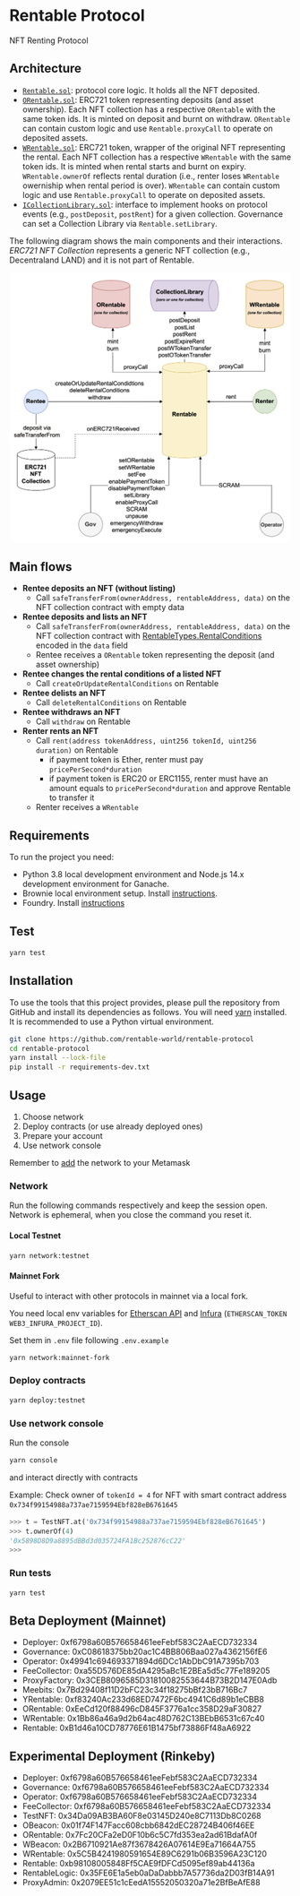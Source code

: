 # Rentable Protocol

NFT Renting Protocol

## Architecture

- [`Rentable.sol`](contracts/Rentable.sol): protocol core logic. It holds all the NFT deposited.
- [`ORentable.sol`](contracts/tokenization/ORentable.sol): ERC721 token representing deposits (and asset ownership). Each NFT collection has a respective `ORentable` with the same token ids. It is minted on deposit and burnt on withdraw. `ORentable` can contain custom logic and use `Rentable.proxyCall` to operate on deposited assets.
- [`WRentable.sol`](contracts/tokenization/WRentable.sol): ERC721 token, wrapper of the original NFT representing the rental. Each NFT collection has a respective `WRentable` with the same token ids. It is minted when rental starts and burnt on expiry. `WRentable.ownerOf` reflects rental duration (i.e., renter loses `WRentable` owerniship when rental period is over). `WRentable` can contain custom logic and use `Rentable.proxyCall` to operate on deposited assets.
- [`ICollectionLibrary.sol`](contracts/collections/ICollectionLibrary.sol): interface to implement hooks on protocol events (e.g., `postDeposit`, `postRent`) for a given collection. Governance can set a Collection Library via `Rentable.setLibrary`.

The following diagram shows the main components and their interactions. _ERC721 NFT Collection_ represents a generic NFT collection (e.g., Decentraland LAND) and it is not part of Rentable.

![Diagram](Rentable.png)

## Main flows

- **Rentee deposits an NFT (without listing)**
  - Call `safeTransferFrom(ownerAddress, rentableAddress, data)` on the NFT collection contract with empty data
- **Rentee deposits and lists an NFT**
  - Call `safeTransferFrom(ownerAddress, rentableAddress, data)` on the NFT collection contract with [RentableTypes.RentalConditions](contracts/RentableTypes.sol) encoded in the `data` field
  - Rentee receives a `ORentable` token representing the deposit (and asset ownership)
- **Rentee changes the rental conditions of a listed NFT**
  - Call `createOrUpdateRentalConditions` on Rentable
- **Rentee delists an NFT**
  - Call `deleteRentalConditions` on Rentable
- **Rentee withdraws an NFT**
  - Call `withdraw` on Rentable
- **Renter rents an NFT**
  - Call `rent(address tokenAddress, uint256 tokenId, uint256 duration)` on Rentable
    - if payment token is Ether, renter must pay `pricePerSecond*duration`
    - if payment token is ERC20 or ERC1155, renter must have an amount equals to `pricePerSecond*duration` and approve Rentable to transfer it
  - Renter receives a `WRentable`

## Requirements

To run the project you need:

- Python 3.8 local development environment and Node.js 14.x development environment for Ganache.
- Brownie local environment setup. Install
  [instructions](https://eth-brownie.readthedocs.io/en/stable/install.html).
- Foundry. Install [instructions](https://github.com/gakonst/foundry#installation)

## Test

```bash
yarn test
```

## Installation

To use the tools that this project provides, please pull the repository from GitHub
and install its dependencies as follows.
You will need [yarn](https://yarnpkg.com/lang/en/docs/install/) installed.
It is recommended to use a Python virtual environment.

```bash
git clone https://github.com/rentable-world/rentable-protocol
cd rentable-protocol
yarn install --lock-file
pip install -r requirements-dev.txt
```

## Usage

1. Choose network
2. Deploy contracts (or use already deployed ones)
3. Prepare your account
4. Use network console

Remember to [add](https://metamask.zendesk.com/hc/en-us/articles/360043227612-How-to-add-a-custom-network-RPC) the network to your Metamask

### Network

Run the following commands respectively and keep the session open. Network is ephemeral, when you close the command you reset it.

#### Local Testnet

```bash
yarn network:testnet
```

#### Mainnet Fork

Useful to interact with other protocols in mainnet via a local fork.

You need local env variables for [Etherscan API](https://etherscan.io/apis) and [Infura](https://infura.io/) (`ETHERSCAN_TOKEN` `WEB3_INFURA_PROJECT_ID`).

Set them in `.env` file following `.env.example`

```bash
yarn network:mainnet-fork
```

### Deploy contracts

```bash
yarn deploy:testnet
```

### Use network console

Run the console

```bash
yarn console
```

and interact directly with contracts

Example: Check owner of `tokenId = 4` for NFT with smart contract address `0x734f99154988a737ae7159594Ebf828eB6761645`

```python
>>> t = TestNFT.at('0x734f99154988a737ae7159594Ebf828eB6761645')
>>> t.ownerOf(4)
'0x5898D8D9a8895dBBd3d035724FA1Bc252876cC22'
>>>
```

### Run tests

```bash
yarn test
```

## Beta Deployment (Mainnet)

- Deployer: 0xf6798a60B576658461eeFebf583C2AaECD732334
- Governance: 0xC08618375bb20ac1C4BB806Baa027a4362156fE6
- Operator: 0x49941c694693371894d6DCc1AbDbC91A7395b703
- FeeCollector: 0xa55D576DE85dA4295aBc1E2BEa5d5c77Fe189205
- ProxyFactory: 0x3CEB8096585D31810082553644B73B2D147E0Adb
- Meebits: 0x7Bd29408f11D2bFC23c34f18275bBf23bB716Bc7
- YRentable: 0xf83240Ac233d68ED7472F6bc4941C6d89b1eCBB8
- ORentable: 0xEeCd120f88496cD845F3776a1cc358D29aF30827
- WRentable: 0x1Bb86a46a9d2b64ac48D762C13BEbB6531c67c40
- Rentable: 0xB1d46a10CD78776E61B1475bf73886Ff48aA6922

## Experimental Deployment (Rinkeby)

- Deployer: 0xf6798a60B576658461eeFebf583C2AaECD732334
- Governance: 0xf6798a60B576658461eeFebf583C2AaECD732334
- Operator: 0xf6798a60B576658461eeFebf583C2AaECD732334
- FeeCollector: 0xf6798a60B576658461eeFebf583C2AaECD732334
- TestNFT: 0x34Da09AB3BA60F8e03145D240e8C7113Db8C0268
- OBeacon: 0x01f74F147Facc608cbb6842dEC28724B406f46EE
- ORentable: 0x7Fc20CFa2eD0F10b6c5C7fd353ea2ad61BdafA0f
- WBeacon: 0x2B6710921Ae87f3678426A07614E9Ea71664A755
- WRentable: 0x5C5B4241980591654E89C6291b06B3596A23C120
- Rentable: 0xb98108005848Ff5CAE9fDFCd5095ef89ab44136a
- RentableLogic: 0x35FE6E1a5eb0aDaDabbb7A57736da2D03fB14A91
- ProxyAdmin: 0x2079EE51c1cEedA15552050320a71e2BfBeAfE88
